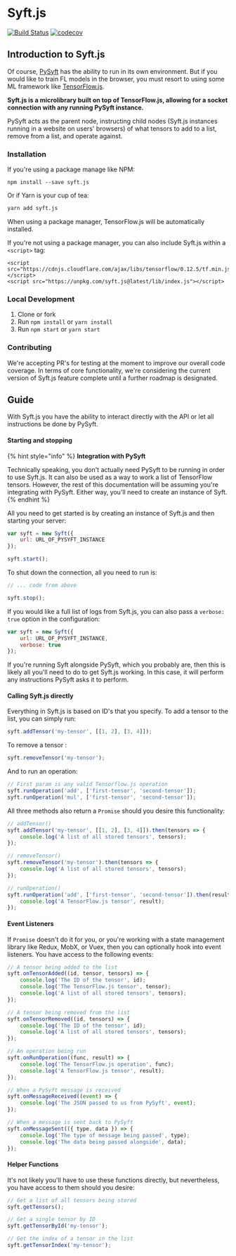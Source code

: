 # Syft.js

[![Build Status](https://travis-ci.org/OpenMined/syft.js.svg?branch=master)](https://travis-ci.org/OpenMined/syft.js) [![codecov](https://codecov.io/gh/OpenMined/syft.js/branch/master/graph/badge.svg)](https://codecov.io/gh/OpenMined/syft.js)

## Introduction to Syft.js

Of course, [PySyft](https://github.com/openmined/pysyft) has the ability to run in its own environment. But if you would like to train FL models in the browser, you must resort to using some ML framework like [TensorFlow.js](https://js.tensorflow.org/).

**Syft.js is a microlibrary built on top of TensorFlow.js, allowing for a socket connection with any running PySyft instance.**

PySyft acts as the parent node, instructing child nodes \(Syft.js instances running in a website on users' browsers\) of what tensors to add to a list, remove from a list, and operate against.

### Installation

If you're using a package manage like NPM:

```text
npm install --save syft.js
```

Or if Yarn is your cup of tea:

```bash
yarn add syft.js
```

When using a package manager, TensorFlow.js will be automatically installed.

If you're not using a package manager, you can also include Syft.js within a `<script>` tag:

```markup
<script src="https://cdnjs.cloudflare.com/ajax/libs/tensorflow/0.12.5/tf.min.js"></script>
<script src="https://unpkg.com/syft.js@latest/lib/index.js"></script>
```

### Local Development

1. Clone or fork
2. Run `npm install` or `yarn install`
3. Run `npm start` or `yarn start`

### Contributing

We're accepting PR's for testing at the moment to improve our overall code coverage.  In terms of core functionality, we're considering the current version of Syft.js feature complete until a further roadmap is designated.

## Guide

With Syft.js you have the ability to interact directly with the API or let all instructions be done by PySyft.

#### Starting and stopping

{% hint style="info" %}
**Integration with PySyft**

Technically speaking, you don't actually need PySyft to be running in order to use Syft.js. It can also be used as a way to work a list of TensorFlow tensors. However, the rest of this documentation will be assuming you're integrating with PySyft. Either way, you'll need to create an instance of Syft.
{% endhint %}

All you need to get started is by creating an instance of Syft.js and then starting your server:

```javascript
var syft = new Syft({
    url: URL_OF_PYSYFT_INSTANCE
});

syft.start();
```

To shut down the connection, all you need to run is:

```javascript
// ... code from above

syft.stop();
```

If you would like a full list of logs from Syft.js, you can also pass a `verbose: true` option in the configuration:

```javascript
var syft = new Syft({
    url: URL_OF_PYSYFT_INSTANCE,
    verbose: true
});
```

If you're running Syft alongside PySyft, which you probably are, then this is likely all you'll need to do to get Syft.js working.  In this case, it will perform any instructions PySyft asks it to perform.

#### Calling Syft.js directly

Everything in Syft.js is based on ID's that you specify.  To add a tensor to the list, you can simply run:

```javascript
syft.addTensor('my-tensor', [[1, 2], [3, 4]]);
```

To remove a tensor :

```javascript
syft.removeTensor('my-tensor');
```

And to run an operation:

```javascript
// First param is any valid Tensorflow.js operation
syft.runOperation('add', ['first-tensor', 'second-tensor']);
syft.runOperation('mul', ['first-tensor', 'second-tensor']);
```

All three methods also return a `Promise` should you desire this functionality:

```javascript
// addTensor()
syft.addTensor('my-tensor', [[1, 2], [3, 4]]).then(tensors => {
    console.log('A list of all stored tensors', tensors);
});

// removeTensor()
syft.removeTensor('my-tensor').then(tensors => {
    console.log('A list of all stored tensors', tensors);
});

// runOperation()
syft.runOperation('add', ['first-tensor', 'second-tensor']).then(result => {
    console.log('A TensorFlow.js tensor', result);
});
```

#### Event Listeners

If `Promise` doesn't do it for you, or you're working with a state management library like Redux, MobX, or Vuex, then you can optionally hook into event listeners.  You have access to the following events:

```javascript
// A tensor being added to the list
syft.onTensorAdded((id, tensor, tensors) => {
    console.log('The ID of the tensor', id);
    console.log('The TensorFlow.js tensor', tensor);
    console.log('A list of all stored tensors', tensors);
});
```

```javascript
// A tensor being removed from the list
syft.onTensorRemoved((id, tensors) => {
    console.log('The ID of the tensor', id);
    console.log('A list of all stored tensors', tensors);
});
```

```javascript
// An operation being run
syft.onRunOperation((func, result) => {
    console.log('The TensorFlow.js operation', func);
    console.log('A TensorFlow.js tensor', result);
});
```

```javascript
// When a PySyft message is received
syft.onMessageReceived((event) => {
    console.log('The JSON passed to us from PySyft', event);
});
```

```javascript
// When a message is sent back to PySyft
syft.onMessageSent(({ type, data }) => {
    console.log('The type of message being passed', type);
    console.log('The data being passed alongside', data);
});
```

#### Helper Functions

It's not likely you'll have to use these functions directly, but nevertheless, you have access to them should you desire:

```javascript
// Get a list of all tensors being stored
syft.getTensors();

// Get a single tensor by ID
syft.getTensorById('my-tensor');

// Get the index of a tensor in the list
syft.getTensorIndex('my-tensor');
```



